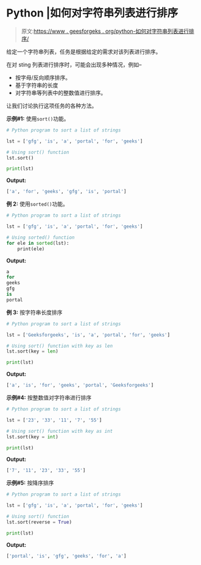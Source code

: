 # Python |如何对字符串列表进行排序

> 原文:[https://www . geesforgeks . org/python-如何对字符串列表进行排序/](https://www.geeksforgeeks.org/python-how-to-sort-a-list-of-strings/)

给定一个字符串列表，任务是根据给定的需求对该列表进行排序。

在对 sting 列表进行排序时，可能会出现多种情况，例如–

*   按字母/反向顺序排序。
*   基于字符串的长度
*   对字符串等列表中的整数值进行排序。

让我们讨论执行这项任务的各种方法。

**示例#1:** 使用`sort()`功能。

```py
# Python program to sort a list of strings

lst = ['gfg', 'is', 'a', 'portal', 'for', 'geeks']

# Using sort() function
lst.sort()

print(lst)
```

**Output:**

```py
['a', 'for', 'geeks', 'gfg', 'is', 'portal']

```

**例 2:** 使用`sorted()`功能。

```py
# Python program to sort a list of strings

lst = ['gfg', 'is', 'a', 'portal', 'for', 'geeks']

# Using sorted() function
for ele in sorted(lst):
    print(ele)
```

**Output:**

```py
a
for
geeks
gfg
is
portal

```

**例 3:** 按字符串长度排序

```py
# Python program to sort a list of strings

lst = ['Geeksforgeeks', 'is', 'a', 'portal', 'for', 'geeks']

# Using sort() function with key as len
lst.sort(key = len)

print(lst)
```

**Output:**

```py
['a', 'is', 'for', 'geeks', 'portal', 'Geeksforgeeks']

```

**示例#4:** 按整数值对字符串进行排序

```py
# Python program to sort a list of strings

lst = ['23', '33', '11', '7', '55']

# Using sort() function with key as int
lst.sort(key = int)

print(lst)
```

**Output:**

```py
['7', '11', '23', '33', '55']

```

**示例#5:** 按降序排序

```py
# Python program to sort a list of strings

lst = ['gfg', 'is', 'a', 'portal', 'for', 'geeks']

# Using sort() function
lst.sort(reverse = True)

print(lst)
```

**Output:**

```py
['portal', 'is', 'gfg', 'geeks', 'for', 'a']

```
